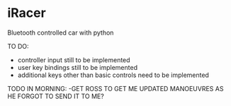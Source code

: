 # iRacer
Bluetooth controlled car with python


TO DO:
- controller input still to be implemented
- user key bindings still to be implemented
- additional keys other than basic controls need to be implemented

TODO IN MORNING:
-GET ROSS TO GET ME UPDATED MANOEUVRES AS HE FORGOT TO SEND IT TO ME?